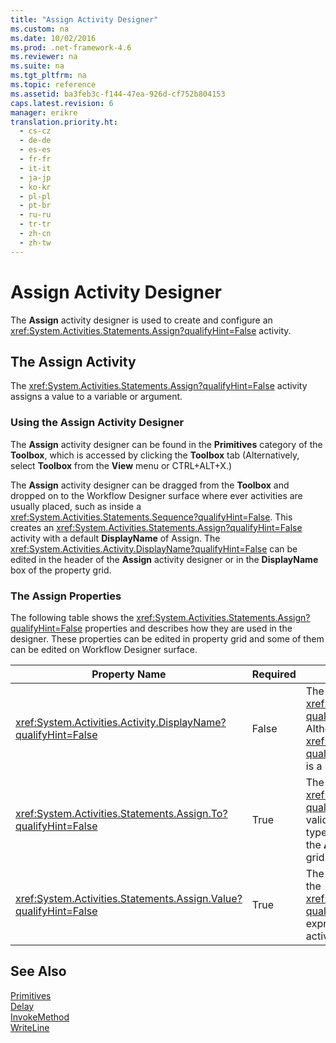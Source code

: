 ```yaml
---
title: "Assign Activity Designer"
ms.custom: na
ms.date: 10/02/2016
ms.prod: .net-framework-4.6
ms.reviewer: na
ms.suite: na
ms.tgt_pltfrm: na
ms.topic: reference
ms.assetid: ba3feb3c-f144-47ea-926d-cf752b804153
caps.latest.revision: 6
manager: erikre
translation.priority.ht: 
  - cs-cz
  - de-de
  - es-es
  - fr-fr
  - it-it
  - ja-jp
  - ko-kr
  - pl-pl
  - pt-br
  - ru-ru
  - tr-tr
  - zh-cn
  - zh-tw
---
```

# Assign Activity Designer
The **Assign** activity designer is used to create and configure an <xref:System.Activities.Statements.Assign?qualifyHint=False> activity.  
  
## The Assign Activity  
 The <xref:System.Activities.Statements.Assign?qualifyHint=False> activity assigns a value to a variable or argument.  
  
### Using the Assign Activity Designer  
 The **Assign** activity designer can be found in the **Primitives** category of the **Toolbox**, which is accessed by clicking the **Toolbox** tab (Alternatively, select **Toolbox** from the **View** menu or CTRL+ALT+X.)  
  
 The **Assign** activity designer can be dragged from the **Toolbox** and dropped on to the Workflow Designer surface where ever activities are usually placed, such as inside a <xref:System.Activities.Statements.Sequence?qualifyHint=False>. This creates an <xref:System.Activities.Statements.Assign?qualifyHint=False> activity with a default **DisplayName** of Assign. The <xref:System.Activities.Activity.DisplayName?qualifyHint=False> can be edited in the header of the **Assign** activity designer or in the **DisplayName** box of the property grid.  
  
### The Assign Properties  
 The following table shows the <xref:System.Activities.Statements.Assign?qualifyHint=False> properties and describes how they are used in the designer. These properties can be edited in property grid and some of them can be edited on Workflow Designer surface.  
  
|Property Name|Required|Usage|  
|-------------------|--------------|-----------|  
|<xref:System.Activities.Activity.DisplayName?qualifyHint=False>|False|The friendly name of the <xref:System.Activities.Statements.Assign?qualifyHint=False> activity. The default is Assign. Although the <xref:System.Activities.Activity.DisplayName?qualifyHint=False> value is not strictly required, it is a best practice to use one.|  
|<xref:System.Activities.Statements.Assign.To?qualifyHint=False>|True|The variable or argument to which the <xref:System.Activities.Statements.Assign.Value?qualifyHint=False> is assigned. This must be a valid Visual Basic identifier. To set the property, type a Visual Basic expression in the **To** box on the **Assign** activity designer or in the property grid.|  
|<xref:System.Activities.Statements.Assign.Value?qualifyHint=False>|True|The value that is assigned to the variable. To set the <xref:System.Activities.Statements.Assign.Value?qualifyHint=False>, type a Visual Basic expression in the **Value** box on the **Assign** activity designer or in the property grid.|  
  
## See Also  
 [Primitives](../WF_Design/Primitives-Activity-Designers.md)   
 [Delay](../WF_Design/Delay-Activity-Designer.md)   
 [InvokeMethod](../WF_Design/InvokeMethod-Activity-Designer.md)   
 [WriteLine](../WF_Design/WriteLine-Activity-Designer.md)
